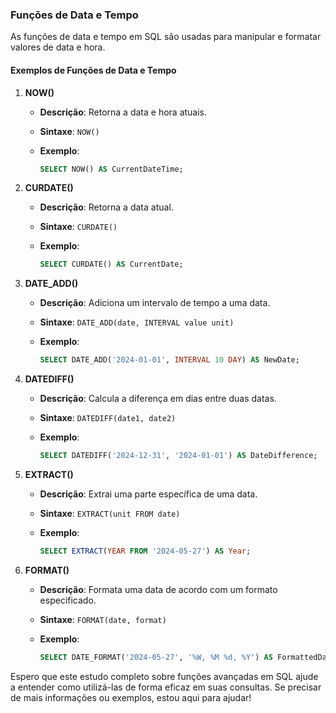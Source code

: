 ### Funções de Data e Tempo
As funções de data e tempo em SQL são usadas para manipular e formatar valores de data e hora.

#### Exemplos de Funções de Data e Tempo

1. **NOW()**
   - **Descrição**: Retorna a data e hora atuais.
   - **Sintaxe**: `NOW()`
   - **Exemplo**:

     ```sql
     SELECT NOW() AS CurrentDateTime;
     ```

2. **CURDATE()**
   - **Descrição**: Retorna a data atual.
   - **Sintaxe**: `CURDATE()`
   - **Exemplo**:

     ```sql
     SELECT CURDATE() AS CurrentDate;
     ```

3. **DATE_ADD()**
   - **Descrição**: Adiciona um intervalo de tempo a uma data.
   - **Sintaxe**: `DATE_ADD(date, INTERVAL value unit)`
   - **Exemplo**:

     ```sql
     SELECT DATE_ADD('2024-01-01', INTERVAL 10 DAY) AS NewDate;
     ```

4. **DATEDIFF()**
   - **Descrição**: Calcula a diferença em dias entre duas datas.
   - **Sintaxe**: `DATEDIFF(date1, date2)`
   - **Exemplo**:

     ```sql
     SELECT DATEDIFF('2024-12-31', '2024-01-01') AS DateDifference;
     ```

5. **EXTRACT()**
   - **Descrição**: Extrai uma parte específica de uma data.
   - **Sintaxe**: `EXTRACT(unit FROM date)`
   - **Exemplo**:

     ```sql
     SELECT EXTRACT(YEAR FROM '2024-05-27') AS Year;
     ```

6. **FORMAT()**
   - **Descrição**: Formata uma data de acordo com um formato especificado.
   - **Sintaxe**: `FORMAT(date, format)`
   - **Exemplo**:

     ```sql
     SELECT DATE_FORMAT('2024-05-27', '%W, %M %d, %Y') AS FormattedDate;
     ```

Espero que este estudo completo sobre funções avançadas em SQL ajude a entender como utilizá-las de forma eficaz em suas consultas. Se precisar de mais informações ou exemplos, estou aqui para ajudar!